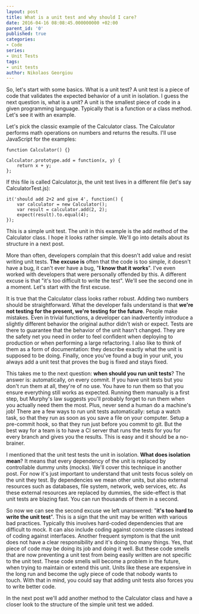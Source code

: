 ```yaml
---
layout: post
title: What is a unit test and why should I care?
date: 2016-04-16 08:08:45.000000000 +02:00
parent_id: '0'
published: true
categories:
- Code
series:
- Unit Tests
tags:
- unit tests
author: Nikolaos Georgiou
---
```


So, let's start with some basics. What is a unit test? A unit test is a piece of code that validates the expected behavior of a unit in isolation. I guess the next question is, what is a unit? A unit is the smallest piece of code in a given programming language. Typically that is a function or a class method. Let's see it with an example.

<!--more-->

Let's pick the classic example of the Calculator class. The Calculator performs math operations on numbers and returns the results. I'll use JavaScript for the examples:

```
function Calculator() {}

Calculator.prototype.add = function(x, y) {
    return x + y;
};
```

If this file is called Calculator.js, the unit test lives in a different file (let's say CalculatorTest.js):

```
it('should add 2+2 and give 4', function() {
    var calculator = new Calculator();
    var result = calculator.add(2, 2);
    expect(result).to.equal(4);
});
```

This is a simple unit test. The unit in this example is the add method of the Calculator class. I hope it looks rather simple. We'll go into details about its structure in a next post.

More than often, developers complain that this doesn't add value and resist writing unit tests. <strong>The excuse is</strong> often that the code is too simple, it doesn't have a bug, it can't ever have a bug, "<strong>I know that it works</strong>". I've even worked with developers that were personally offended by this. A different excuse is that "it's too difficult to write the test". We'll see the second one in a moment. Let's start with the first excuse.

It is true that the Calculator class looks rather robust. Adding two numbers should be straightforward. What the developer fails understand is that <strong>we're not testing for the present, we're testing for the future</strong>. People make mistakes. Even in trivial functions, a developer can inadvertently introduce a slightly different behavior the original author didn't wish or expect. Tests are there to guarantee that the behavior of the unit hasn't changed. They are the safety net you need in order to feel confident when deploying to production or when performing a large refactoring. I also like to think of them as a form of documentation: they describe exactly what the unit is supposed to be doing. Finally, once you've found a bug in your unit, you always add a unit test that proves the bug is fixed and stays fixed.

This takes me to the next question: <strong>when should you run unit tests</strong>? The answer is: automatically, on every commit. If you have unit tests but you don't run them at all, they're of no use. You have to run them so that you ensure everything still works as expected. Running them manually is a first step, but Murphy's law suggests you'll probably forget to run them when you actually need them the most. Plus, never send a human do a machine's job! There are a few ways to run unit tests automatically: setup a watch task, so that they run as soon as you save a file on your computer. Setup a pre-commit hook, so that they run just before you commit to git. But the best way for a team is to have a CI server that runs the tests for you for every branch and gives you the results. This is easy and it should be a no-brainer.

I mentioned that the unit test tests the unit in isolation. <strong>What does isolation mean</strong>? It means that every dependency of the unit is replaced by controllable dummy units (mocks). We'll cover this technique in another post. For now it's just important to understand that unit tests focus solely on the unit they test. By dependencies we mean other units, but also external resources such as databases, file system, network, web services, etc. As these external resources are replaced by dummies, the side-effect is that unit tests are blazing fast. You can run thousands of them in a second.

So now we can see the second excuse we left unanswered: "<strong>it's too hard to write the unit test</strong>". This is a sign that the unit may be written with various bad practices. Typically this involves hard-coded dependencies that are difficult to mock. It can also include coding against concrete classes instead of coding against interfaces. Another frequent symptom is that the unit does not have a clear responsibility and it's doing too many things. Yes, that piece of code may be doing its job and doing it well. But these code smells that are now preventing a unit test from being easily written are not specific to the unit test. These code smells will become a problem in the future, when trying to maintain or extend this unit. Units like these are expensive in the long run and become the ugly piece of code that nobody wants to touch. With that in mind, you could say that adding unit tests also forces you to write better code.

In the next post we'll add another method to the Calculator class and have a closer look to the structure of the simple unit test we added.
